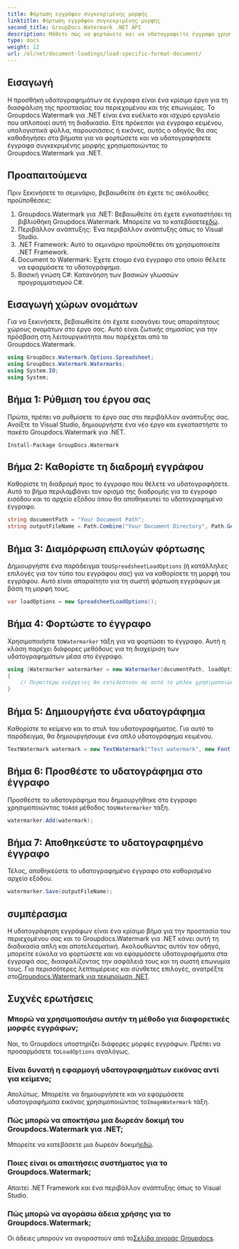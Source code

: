 ```yaml
---
title: Φόρτωση εγγράφου συγκεκριμένης μορφής
linktitle: Φόρτωση εγγράφου συγκεκριμένης μορφής
second_title: GroupDocs.Watermark .NET API
description: Μάθετε πώς να φορτώνετε και να υδατογραφείτε έγγραφα χρησιμοποιώντας το υδατογράφημα για .NET με αυτόν τον οδηγό βήμα προς βήμα. Προστατέψτε και προστατέψτε το περιεχόμενό σας χωρίς κόπο.
type: docs
weight: 12
url: /el/net/document-loadings/load-specific-format-document/
---
```

## Εισαγωγή
Η προσθήκη υδατογραφημάτων σε έγγραφα είναι ένα κρίσιμο έργο για τη διασφάλιση της προστασίας του περιεχομένου και της επωνυμίας. Το Groupdocs.Watermark για .NET είναι ένα ευέλικτο και ισχυρό εργαλείο που απλοποιεί αυτή τη διαδικασία. Είτε πρόκειται για έγγραφα κειμένου, υπολογιστικά φύλλα, παρουσιάσεις ή εικόνες, αυτός ο οδηγός θα σας καθοδηγήσει στα βήματα για να φορτώσετε και να υδατογραφήσετε έγγραφα συγκεκριμένης μορφής χρησιμοποιώντας το Groupdocs.Watermark για .NET.
## Προαπαιτούμενα
Πριν ξεκινήσετε το σεμινάριο, βεβαιωθείτε ότι έχετε τις ακόλουθες προϋποθέσεις:
1.  Groupdocs.Watermark για .NET: Βεβαιωθείτε ότι έχετε εγκαταστήσει τη βιβλιοθήκη Groupdocs.Watermark. Μπορείτε να το κατεβάσετε[εδώ](https://releases.groupdocs.com/Watermark/net/).
2. Περιβάλλον ανάπτυξης: Ένα περιβάλλον ανάπτυξης όπως το Visual Studio.
3. .NET Framework: Αυτό το σεμινάριο προϋποθέτει ότι χρησιμοποιείτε .NET Framework.
4. Document to Watermark: Έχετε έτοιμο ένα έγγραφο στο οποίο θέλετε να εφαρμόσετε το υδατογράφημα.
5. Βασική γνώση C#: Κατανόηση των βασικών γλωσσών προγραμματισμού C#.

## Εισαγωγή χώρων ονομάτων
Για να ξεκινήσετε, βεβαιωθείτε ότι έχετε εισαγάγει τους απαραίτητους χώρους ονομάτων στο έργο σας. Αυτό είναι ζωτικής σημασίας για την πρόσβαση στη λειτουργικότητα που παρέχεται από το Groupdocs.Watermark.
```csharp
using GroupDocs.Watermark.Options.Spreadsheet;
using GroupDocs.Watermark.Watermarks;
using System.IO;
using System;
```

## Βήμα 1: Ρύθμιση του έργου σας
Πρώτα, πρέπει να ρυθμίσετε το έργο σας στο περιβάλλον ανάπτυξης σας. Ανοίξτε το Visual Studio, δημιουργήστε ένα νέο έργο και εγκαταστήστε το πακέτο Groupdocs.Watermark για .NET.
```shell
Install-Package GroupDocs.Watermark
```
## Βήμα 2: Καθορίστε τη διαδρομή εγγράφου
Καθορίστε τη διαδρομή προς το έγγραφο που θέλετε να υδατογραφήσετε. Αυτό το βήμα περιλαμβάνει τον ορισμό της διαδρομής για το έγγραφο εισόδου και το αρχείο εξόδου όπου θα αποθηκευτεί το υδατογραφημένο έγγραφο.
```csharp
string documentPath = "Your Document Path";
string outputFileName = Path.Combine("Your Document Directory", Path.GetFileName(documentPath));
```
## Βήμα 3: Διαμόρφωση επιλογών φόρτωσης
 Δημιουργήστε ένα παράδειγμα του`SpreadsheetLoadOptions` (ή κατάλληλες επιλογές για τον τύπο του εγγράφου σας) για να καθορίσετε τη μορφή του εγγράφου. Αυτό είναι απαραίτητο για τη σωστή φόρτωση εγγράφων με βάση τη μορφή τους.
```csharp
var loadOptions = new SpreadsheetLoadOptions();
```
## Βήμα 4: Φορτώστε το έγγραφο
 Χρησιμοποιήστε το`Watermarker` τάξη για να φορτώσει το έγγραφο. Αυτή η κλάση παρέχει διάφορες μεθόδους για τη διαχείριση των υδατογραφημάτων μέσα στο έγγραφο.
```csharp
using (Watermarker watermarker = new Watermarker(documentPath, loadOptions))
{
    // Περαιτέρω ενέργειες θα εκτελεστούν σε αυτό το μπλοκ χρησιμοποιώντας
}
```
## Βήμα 5: Δημιουργήστε ένα υδατογράφημα
Καθορίστε το κείμενο και το στυλ του υδατογραφήματος. Για αυτό το παράδειγμα, θα δημιουργήσουμε ένα απλό υδατογράφημα κειμένου.
```csharp
TextWatermark watermark = new TextWatermark("Test watermark", new Font("Arial", 12));
```
## Βήμα 6: Προσθέστε το υδατογράφημα στο έγγραφο
Προσθέστε το υδατογράφημα που δημιουργήθηκε στο έγγραφο χρησιμοποιώντας το`Add` μέθοδος του`Watermarker` τάξη.
```csharp
watermarker.Add(watermark);
```
## Βήμα 7: Αποθηκεύστε το υδατογραφημένο έγγραφο
Τέλος, αποθηκεύστε το υδατογραφημένο έγγραφο στο καθορισμένο αρχείο εξόδου.
```csharp
watermarker.Save(outputFileName);
```

## συμπέρασμα
Η υδατογράφηση εγγράφων είναι ένα κρίσιμο βήμα για την προστασία του περιεχομένου σας και το Groupdocs.Watermark για .NET κάνει αυτή τη διαδικασία απλή και αποτελεσματική. Ακολουθώντας αυτόν τον οδηγό, μπορείτε εύκολα να φορτώσετε και να εφαρμόσετε υδατογραφήματα στα έγγραφά σας, διασφαλίζοντας την ασφάλειά τους και τη σωστή επωνυμία τους. Για περισσότερες λεπτομέρειες και σύνθετες επιλογές, ανατρέξτε στο[Groupdocs.Watermark για τεκμηρίωση .NET](https://reference.groupdocs.com/Watermark/net/).
## Συχνές ερωτήσεις
### Μπορώ να χρησιμοποιήσω αυτήν τη μέθοδο για διαφορετικές μορφές εγγράφων;
 Ναι, το Groupdocs υποστηρίζει διάφορες μορφές εγγράφων. Πρέπει να προσαρμόσετε το`LoadOptions` αναλόγως.
### Είναι δυνατή η εφαρμογή υδατογραφημάτων εικόνας αντί για κείμενο;
 Απολύτως. Μπορείτε να δημιουργήσετε και να εφαρμόσετε υδατογραφήματα εικόνας χρησιμοποιώντας το`ImageWatermark` τάξη.
### Πώς μπορώ να αποκτήσω μια δωρεάν δοκιμή του Groupdocs.Watermark για .NET;
 Μπορείτε να κατεβάσετε μια δωρεάν δοκιμή[εδώ](https://releases.groupdocs.com/).
### Ποιες είναι οι απαιτήσεις συστήματος για το Groupdocs.Watermark;
Απαιτεί .NET Framework και ένα περιβάλλον ανάπτυξης όπως το Visual Studio.
### Πώς μπορώ να αγοράσω άδεια χρήσης για το Groupdocs.Watermark;
Οι άδειες μπορούν να αγοραστούν από το[Σελίδα αγοράς Groupdocs](https://purchase.groupdocs.com/buy).